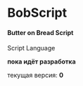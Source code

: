 # BobScript
#### Butter on Bread Script
Script Language

**пока идёт разработка**

текущая версия: __0__



